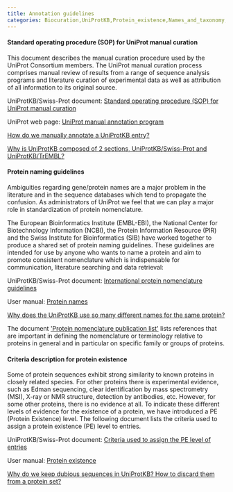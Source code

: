 ```yaml
---
title: Annotation guidelines
categories: Biocuration,UniProtKB,Protein_existence,Names_and_taxonomy,help
---
```


#### Standard operating procedure (SOP) for UniProt manual curation

This document describes the manual curation procedure used by the UniProt Consortium members. The UniProt manual curation process comprises manual review of results from a range of sequence analysis programs and literature curation of experimental data as well as attribution of all information to its original source.

UniProtKB/Swiss-Prot document: [Standard operating procedure (SOP) for UniProt manual curation](http://www.uniprot.org/docs/sop%5Fmanual%5Fcuration.pdf)

UniProt web page: [UniProt manual annotation program](http://www.uniprot.org/program/)

[How do we manually annotate a UniProtKB entry?](http://www.uniprot.org/faq/45)

[Why is UniProtKB composed of 2 sections, UniProtKB/Swiss-Prot and UniProtKB/TrEMBL?](http://www.uniprot.org/faq/7)

#### Protein naming guidelines

Ambiguities regarding gene/protein names are a major problem in the literature and in the sequence databases which tend to propagate the confusion. As administrators of UniProt we feel that we can play a major role in standardization of protein nomenclature.

The European Bioinformatics Institute (EMBL-EBI), the National Center for Biotechnology Information (NCBI), the Protein Information Resource (PIR) and the Swiss Institute for Bioinformatics (SIB) have worked together to produce a shared set of protein naming guidelines. These guidelines are intended for use by anyone who wants to name a protein and aim to promote consistent nomenclature which is indispensable for communication, literature searching and data retrieval:

UniProtKB/Swiss-Prot document: [International protein nomenclature guidelines](http://www.uniprot.org/docs/International%5FProtein%5FNomenclature%5FGuidelines.pdf)

User manual: [Protein names](http://www.uniprot.org/manual/protein%5Fnames)

[Why does the UniProtKB use so many different names for the same protein?](http://www.uniprot.org/faq/9)

The document ['Protein nomenclature publication list'](http://www.uniprot.org/docs/nomlist) lists references that are important in defining the nomenclature or terminology relative to proteins in general and in particular on specific family or groups of proteins.

#### Criteria description for protein existence

Some of protein sequences exhibit strong similarity to known proteins in closely related species. For other proteins there is experimental evidence, such as Edman sequencing, clear identification by mass spectrometry (MSI), X-ray or NMR structure, detection by antibodies, etc. However, for some other proteins, there is no evidence at all. To indicate these different levels of evidence for the existence of a protein, we have introduced a PE (Protein Existence) level. The following document lists the criteria used to assign a protein existence (PE) level to entries.

UniProtKB/Swiss-Prot document: [Criteria used to assign the PE level of entries](http://www.uniprot.org/docs/pe%5Fcriteria)

User manual: [Protein existence](http://www.uniprot.org/manual/protein%5Fexistence)

[Why do we keep dubious sequences in UniProtKB? How to discard them from a protein set?](http://www.uniprot.org/faq/40)